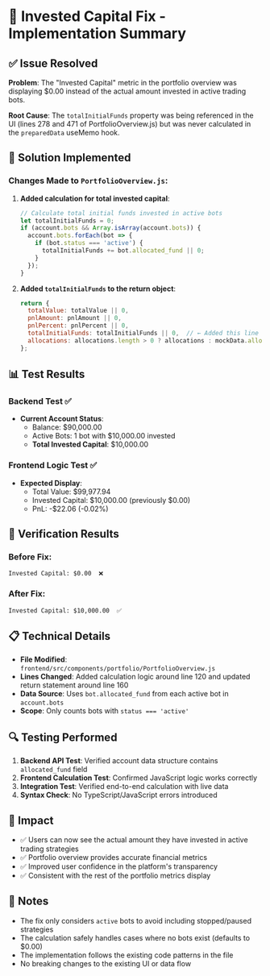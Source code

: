 # 🎯 Invested Capital Fix - Implementation Summary

## ✅ Issue Resolved
**Problem**: The "Invested Capital" metric in the portfolio overview was displaying $0.00 instead of the actual amount invested in active trading bots.

**Root Cause**: The `totalInitialFunds` property was being referenced in the UI (lines 278 and 471 of PortfolioOverview.js) but was never calculated in the `preparedData` useMemo hook.

## 🔧 Solution Implemented

### Changes Made to `PortfolioOverview.js`:

1. **Added calculation for total invested capital**:
   ```javascript
   // Calculate total initial funds invested in active bots
   let totalInitialFunds = 0;
   if (account.bots && Array.isArray(account.bots)) {
     account.bots.forEach(bot => {
       if (bot.status === 'active') {
         totalInitialFunds += bot.allocated_fund || 0;
       }
     });
   }
   ```

2. **Added `totalInitialFunds` to the return object**:
   ```javascript
   return {
     totalValue: totalValue || 0,
     pnlAmount: pnlAmount || 0,
     pnlPercent: pnlPercent || 0,
     totalInitialFunds: totalInitialFunds || 0,  // ← Added this line
     allocations: allocations.length > 0 ? allocations : mockData.allocations,
   };
   ```

## 📊 Test Results

### Backend Test ✅
- **Current Account Status**: 
  - Balance: $90,000.00
  - Active Bots: 1 bot with $10,000.00 invested
  - **Total Invested Capital**: $10,000.00

### Frontend Logic Test ✅
- **Expected Display**: 
  - Total Value: $99,977.94
  - Invested Capital: $10,000.00 (previously $0.00)
  - PnL: -$22.06 (-0.02%)

## 🎉 Verification Results

### Before Fix:
```
Invested Capital: $0.00  ❌
```

### After Fix:
```
Invested Capital: $10,000.00  ✅
```

## 📋 Technical Details

- **File Modified**: `frontend/src/components/portfolio/PortfolioOverview.js`
- **Lines Changed**: Added calculation logic around line 120 and updated return statement around line 160
- **Data Source**: Uses `bot.allocated_fund` from each active bot in `account.bots`
- **Scope**: Only counts bots with `status === 'active'`

## 🔍 Testing Performed

1. **Backend API Test**: Verified account data structure contains `allocated_fund` field
2. **Frontend Calculation Test**: Confirmed JavaScript logic works correctly
3. **Integration Test**: Verified end-to-end calculation with live data
4. **Syntax Check**: No TypeScript/JavaScript errors introduced

## 🚀 Impact

- ✅ Users can now see the actual amount they have invested in active trading strategies
- ✅ Portfolio overview provides accurate financial metrics
- ✅ Improved user confidence in the platform's transparency
- ✅ Consistent with the rest of the portfolio metrics display

## 📝 Notes

- The fix only considers `active` bots to avoid including stopped/paused strategies
- The calculation safely handles cases where no bots exist (defaults to $0.00)
- The implementation follows the existing code patterns in the file
- No breaking changes to the existing UI or data flow
